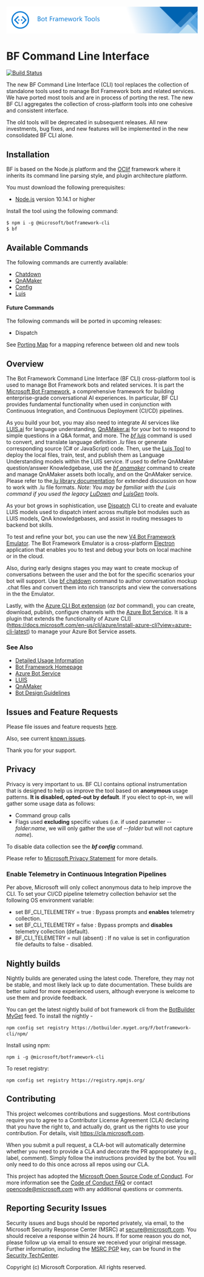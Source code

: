 

![Bot Framework CLI](./media/BFCLI-header.png)

# BF Command Line Interface
[![Build Status](https://fuselabs.visualstudio.com/SDK_Public/_apis/build/status/microsoft.botframework-cli?branchName=master)](https://fuselabs.visualstudio.com/SDK_Public/_build/latest?definitionId=713&branchName=master)

The new BF Command Line Interface (CLI) tool replaces the collection of standalone tools used to manage Bot Framework bots and related services. We have ported most tools and are in process of porting the rest. The new BF CLI aggregates the collection of cross-platform tools into one cohesive and consistent interface.

The old tools will be deprecated in subsequent releases. All new investments, bug fixes, and new features will be implemented in the new consolidated BF CLI alone.

## Installation

BF is based on the Node.js platform and the [OClif](https://github.com/oclif/oclif) framework where it inherits its command line parsing style, and plugin architecture platform. 

You must download the following prerequisites:

* [Node.js](https://nodejs.org/) version 10.14.1 or higher

Install the tool using the following command: 

~~~
$ npm i -g @microsoft/botframework-cli
$ bf
~~~

## Available Commands
The following commands are currently available:
* [Chatdown][1] 
* [QnAMaker][2]
* [Config](https://github.com/microsoft/botframework-cli/tree/master/packages/cli#bf-config)
* [Luis][3]

#### Future Commands
The following commands will be ported in upcoming releases:
* Dispatch

See [Porting Map](https://github.com/microsoft/botframework-cli/blob/master/PortingMap.md) for a mapping reference between old and new tools

## Overview

The  Bot Framework Command Line Interface (BF CLI) cross-platform tool is used to manage Bot Framework bots and related services. It is part the [Microsoft Bot Framework](https://github.com/Microsoft/botframework), a comprehensive framework for building enterprise-grade conversational AI experiences.  In particular, BF CLI provides fundamental functionality when used in conjunction with Continuous Integration, and Continuous Deployment (CI/CD) pipelines. 

As you build your bot, you may also need to integrate AI services like [LUIS.ai](http://luis.ai) for language understanding, [QnAMaker.ai](http://qnamaker.ai) for your bot to respond to simple questions in a Q&A format, and more. The _[bf luis](./packages/cli#bf-luis)_ command is used to convert, and translate language definition _.lu_ files or generate corresponding source (C# or JavaScript) code. Then, use the [Luis Tool](https://github.com/microsoft/botbuilder-tools/tree/master/packages/LUIS)  to deploy the local files, train, test, and publish them as Language Understanding models within the LUIS service. If used to define QnAMaker question/answer Knowledgebase, use the _[bf qnamaker](./packages/cli#bf-qnamaker)_ command to create and manage QnAMaker assets both locally, and on the QnAMaker service. Please refer to the[ _lu_ library documentation](./packages/lu)  for extended discussion on how to work with .lu file formats. _Note: You may be familiar with the Luis command if you used the legacy [LuDown](https://github.com/microsoft/botbuilder-tools/tree/master/packages/Ludown) and [LuisGen](https://github.com/microsoft/botbuilder-tools/tree/master/packages/LUISGen) tools._

As your bot grows in sophistication, use [Dispatch](https://github.com/Microsoft/botbuilder-tools/tree/master/packages/Dispatch) CLI  to create and evaluate LUIS models used to dispatch intent across multiple bot modules such as LUIS models, QnA knowledgebases, and assist in routing messages to backend bot skills.

To test and refine your bot, you can use the new [V4 Bot Framework Emulator](https://github.com/Microsoft/BotFramework-Emulator/releases). The Bot Framework Emulator is a cross-platform [Electron](https://electronjs.org/) application that enables you to test and debug your bots on local machine or in the cloud.

Also, during early designs stages you may want to create mockup of conversations between the user and the bot for the specific scenarios your bot will support. Use [bf chatdown](./packages/cli#bf-chatdown) command to author conversation mockup .chat files and convert them into rich transcripts and view the conversations in the the Emulator. 

Lastly, with the [Azure CLI Bot extension](./AzureCli.md) (_az bot_ command), you can create, download, publish, configure channels with the [Azure Bot Service](https://azure.microsoft.com/en-us/services/bot-service/). It is a plugin that extends the functionality of Azure CLI](https://docs.microsoft.com/en-us/cli/azure/install-azure-cli?view=azure-cli-latest) to manage your Azure Bot Service assets.


### See Also
* [Detailed Usage Information](https://github.com/microsoft/botframework-cli/tree/master/packages/cli)
* [Bot Framework Homepage](https://dev.botframework.com/)
* [Azure Bot Service](https://docs.microsoft.com/en-us/azure/bot-service/bot-service-overview-introduction?view=azure-bot-service-4.0)
* [LUIS](https://docs.microsoft.com/en-us/azure/cognitive-services/luis/index)
* [QnAMaker](https://docs.microsoft.com/en-us/azure/cognitive-services/qnamaker/)
* [Bot Design Guidelines](https://docs.microsoft.com/en-us/azure/bot-service/bot-service-design-principles)

## Issues and Feature Requests
Please file issues and feature requests [here](https://github.com/microsoft/botframework-cli/issues). 

Also, see current [known issues](https://github.com/microsoft/botframework-cli/labels/known-issues).

Thank you for your support.

## Privacy
Privacy is very important to us. BF CLI contains optional instrumentation that is designed to help us improve the tool based on **anonymous** usage patterns. __It is disabled, opted-out by default__. If you elect to opt-in, we will gather some usage data as follows:
* Command group calls
* Flags used **excluding** specific values (i.e. if used parameter _--folder:name_, we will only gather the use of _--folder_ but will not capture _name_).

To disable data collection see the  __*bf config*__ command.


Please refer to [Microsoft Privacy Statement](https://privacy.microsoft.com/en-US/privacystatement) for more details.

### Enable Telemetry in Continuous Integration Pipelines

Per above, Microsoft will only collect anonymous data to help improve the CLI. To set your CI/CD pipeline telemetry collection behavior set the following OS environment variable:

* set BF_CLI_TELEMETRY = true  : Bypass prompts and **enables** telemetry collection.
* set BF_CLI_TELEMETRY = false : Bypass prompts and **disables** telemetry collection (default).
* BF_CLI_TELEMETRY = null (absent) : If no value is set in configuration file defaults to false - disabled.

## Nightly builds

Nightly builds are generated using the latest code. Therefore, they may not be stable, and most likely lack up to date documentation. These builds are better suited for more experienced users, although everyone is welcome to use them and provide feedback.

You can get the latest nightly build of bot framework cli from the [BotBuilder MyGet](https://botbuilder.myget.org/gallery) feed. To install the nightly -

```shell
npm config set registry https://botbuilder.myget.org/F/botframework-cli/npm/
```

Install using npm:
```shell
npm i -g @microsoft/botframework-cli
```

To reset registry:
```shell
npm config set registry https://registry.npmjs.org/
```

## Contributing

This project welcomes contributions and suggestions.  Most contributions require you to agree to a
Contributor License Agreement (CLA) declaring that you have the right to, and actually do, grant us
the rights to use your contribution. For details, visit https://cla.microsoft.com.

When you submit a pull request, a CLA-bot will automatically determine whether you need to provide
a CLA and decorate the PR appropriately (e.g., label, comment). Simply follow the instructions
provided by the bot. You will only need to do this once across all repos using our CLA.

This project has adopted the [Microsoft Open Source Code of Conduct](https://opensource.microsoft.com/codeofconduct/).
For more information see the [Code of Conduct FAQ](https://opensource.microsoft.com/codeofconduct/faq/) or
contact [opencode@microsoft.com](mailto:opencode@microsoft.com) with any additional questions or comments.

## Reporting Security Issues

Security issues and bugs should be reported privately, via email, to the Microsoft Security Response Center (MSRC) at [secure@microsoft.com](mailto:secure@microsoft.com). You should receive a response within 24 hours. If for some reason you do not, please follow up via email to ensure we received your original message. Further information, including the [MSRC PGP](https://technet.microsoft.com/en-us/security/dn606155) key, can be found in the [Security TechCenter](https://technet.microsoft.com/en-us/security/default).

Copyright (c) Microsoft Corporation. All rights reserved.

[1]:./packages/chatdown/README.md
[2]:./packages/qnamaker/README.md
[3]:./packages/luis/README.md
